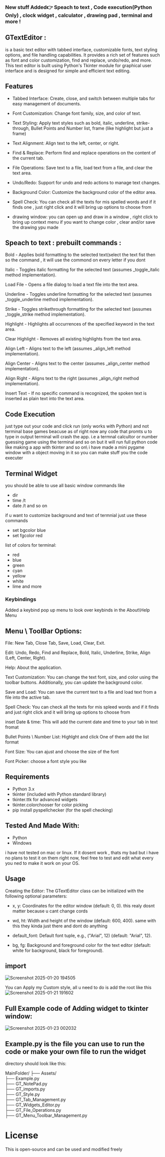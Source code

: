 ### New stuff Added👉 Speach to text , Code execution(Python Only) , clock widget , calculator , drawing pad , terminal and more ! 


## GTextEditor :
is a basic text editor with tabbed interface, customizable fonts, text styling options, and file handling capabilities. It provides a rich set of features such as font and color customization, find and replace, undo/redo, and more. This text editor is built using Python's Tkinter module for graphical user interface and is designed for simple and efficient text editing.

## Features
- Tabbed Interface: Create, close, and switch between multiple tabs for easy management of documents.

- Font Customization: Change font family, size, and color of text.

- Text Styling: Apply text styles such as bold, italic, underline, strike-through, Bullet Points and Number list, frame (like highlight but just a frame)

- Text Alignment: Align text to the left, center, or right.

- Find & Replace: Perform find and replace operations on the content of the current tab.

- File Operations: Save text to a file, load text from a file, and clear the text area.

- Undo/Redo: Support for undo and redo actions to manage text changes.

- Background Color: Customize the background color of the editor area.

- Spell Check: You can check all the texts for mis spelled words and if it finds one , just right click and it will bring up options to choose from 

- drawing window: you can open up and draw in a window , right click to bring up context menu if you want to change color , clear and/or save the drawing ypu made

## Speach to text : prebuilt commands :
Bold - Applies bold formatting to the selected text(select the text fist then so the command , it will use the commond on every letter if you dont 

Italic - Toggles italic formatting for the selected text (assumes _toggle_italic method implementation).

Load File - Opens a file dialog to load a text file into the text area.

Underline - Toggles underline formatting for the selected text (assumes _toggle_underline method implementation).

Strike - Toggles strikethrough formatting for the selected text (assumes _toggle_strike method implementation).

Highlight <keyword> - Highlights all occurrences of the specified keyword in the text area.

Clear Highlight - Removes all existing highlights from the text area.

Align Left - Aligns text to the left (assumes _align_left method implementation).

Align Center - Aligns text to the center (assumes _align_center method implementation).

Align Right - Aligns text to the right (assumes _align_right method implementation).

Insert Text - If no specific command is recognized, the spoken text is inserted as plain text into the text area.

## Code Execution 
just type out your code and click run (only works with Python) and not terminal base games beacuse as of right now any code that promts u to type in output terminal will crash the app. i.e a termnal calcultor or number guessing game using the terminal and so on but it will run full python code like making a app with tkinter and so on\ i have made a mini pygame window with a object moving in it so you can make stuff you the code executer 

## Terminal Widget 
you should be able to use all basic window commands like 
- dir
- time /t
- date /t
and so on

if u want to customize background and text of termnial just use these commands 
- set bgcolor blue
- set fgcolor red

list of colors for terminal:
- red
- blue
- green
- cyan
- yellow
- white
- lime
  and more 


### Keybindings

Added a keybind pop up menu to look over keybinds in the About\Help Menu


## Menu \ ToolBar Options:
File: New Tab, Close Tab, Save, Load, Clear, Exit.

Edit: Undo, Redo, Find and Replace, Bold, Italic, Underline, Strike, Align (Left, Center, Right).

Help: About the application.

Text Customization: You can change the text font, size, and color using the toolbar buttons. Additionally, you can update the background color.

Save and Load: You can save the current text to a file and load text from a file into the active tab.

Spell Check: You can check all the texts for mis spleed words and if it finds and just right click and it will bring up options to choose from 

inset Date & time: This will add the current date and time to your tab in text fromat 

Bullet Points \ Number List: Highlght and click One of them add the list format 

Font Size: You can ajust and choose the size of the font 

Font Picker: choose a font style you like 

## Requirements
- Python 3.x
- tkinter (included with Python standard library)
- tkinter.ttk for advanced widgets
- tkinter.colorchooser for color picking
- pip install pyspellchecker (for the spell checking)

## Tested And Made With: 

- Python
- Windows
 
i have not tested on mac or linux.
If it dosent work , thats my bad but i have no plans to test it on them right now,
feel free to test and edit what every you ned to make it work on your OS.


## Usage

Creating the Editor: The GTextEditor class can be initialized with the following optional parameters:

- x, y: Coordinates for the editor window (default: 0, 0). this realy dosnt matter because u cant change cords 

- wd, ht: Width and height of the window (default: 600, 400). same with this they kinda just there and dont do anything 

- default_font: Default font tuple, e.g., ("Arial", 12) (default: "Arial", 12).

- bg, fg: Background and foreground color for the text editor (default: white for background, black for foreground). 


## import 
![Screenshot 2025-01-20 194505](https://github.com/user-attachments/assets/3c13cd0c-828a-4dae-af24-914420244a84)

You can Apply my Custom style, all u need to do is add the root like this ![Screenshot 2025-01-21 191602](https://github.com/user-attachments/assets/8f963b1c-6550-487f-8335-a173bf266a9d)

## Full Example code of Adding widget to tkinter window: 
![Screenshot 2025-01-23 002032](https://github.com/user-attachments/assets/9a89834a-ec1e-4528-b051-4fc848b8cd76)


## Example.py is the file you can use to run the code or make your own file to run the widget 

directory should look like this:

MainFolder/
├── Assets/          
├── Example.py          
├── GT_NotePad.py         
├── GT_imports.py     
├── GT_Style.py        
├── GT_Tab_Management.py  
├── GT_Widgets_Editor.py    
├── GT_File_Operations.py  
├── GT_Menu_Toolbar_Management.py  

# License 
This is open-source and can be used and modified freely







